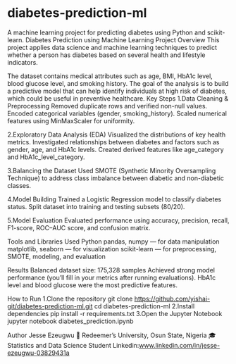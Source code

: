 # diabetes-prediction-ml
A machine learning project for predicting diabetes using Python and scikit-learn.
Diabetes Prediction using Machine Learning
Project Overview
This project applies data science and machine learning techniques to predict whether a person has diabetes based on several health and lifestyle indicators.

The dataset contains medical attributes such as age, BMI, HbA1c level, blood glucose level, and smoking history. The goal of the analysis is to build a predictive model that can help identify individuals at high risk of diabetes, which could be useful in preventive healthcare.
Key Steps
1.Data Cleaning & Preprocessing
Removed duplicate rows and verified non-null values.
Encoded categorical variables (gender, smoking_history).
Scaled numerical features using MinMaxScaler for uniformity.

2.Exploratory Data Analysis (EDA)
Visualized the distributions of key health metrics.
Investigated relationships between diabetes and factors such as gender, age, and HbA1c levels.
Created derived features like age_category and HbA1c_level_category.

3.Balancing the Dataset
Used SMOTE (Synthetic Minority Oversampling Technique) to address class imbalance between diabetic and non-diabetic classes.

4.Model Building
Trained a Logistic Regression model to classify diabetes status.
Split dataset into training and testing subsets (80/20).

5.Model Evaluation
Evaluated performance using accuracy, precision, recall, F1-score, ROC–AUC score, and confusion matrix.

Tools and Libraries Used
Python
pandas, numpy — for data manipulation
matplotlib, seaborn — for visualization
scikit-learn — for preprocessing, SMOTE, modeling, and evaluation

Results
Balanced dataset size: 175,328 samples
Achieved strong model performance (you’ll fill in your metrics after running evaluations).
HbA1c level and blood glucose were the most predictive features.

How to Run
1.Clone the repository
git clone https://github.com/yishai-git/diabetes-prediction-ml.git
cd diabetes-prediction-ml
2.Install dependencies
pip install -r requirements.txt
3.Open the Jupyter Notebook
jupyter notebook diabetes_prediction.ipynb

Author
Jesse Ezeugwu
📍 Redeemer’s University, Osun State, Nigeria
🎓 Statistics and Data Science Student
Linkedin:www.linkedin.com/in/jesse-ezeugwu-03829431a
